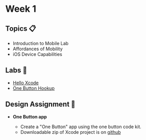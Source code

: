 # Week 1

## Topics 📋
* Introduction to Mobile Lab
* Affordances of Mobility
* iOS Device Capabilities

## Labs 🔬
* [Hello Xcode](labs/hello-xcode.md)
* [One Button Hookup](labs/one-button-hookup.md)

## Design Assignment 📐
* **One Button app**  

  * Create a "One Button" app using the one button code kit. 
  * Downloadable zip of Xcode project is on [github](https://github.com/mobilelabclass/mobile-lab-one-button-kit)